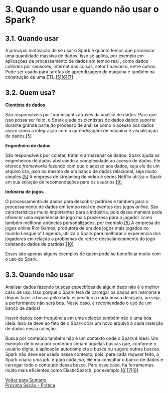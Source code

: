 # 3. Quando usar e quando não usar o Spark?

## 3.1. Quando usar
A principal motivação de se usar o Spark é quanto temos que processar uma quantidade massiva de dados. Isso se aplica, por exemplo em aplicações de processamento de dados em tempo real , como dados colhidos por sensores, internet das coisas, setor financeiro, entre outros. Pode ser usado para tarefas de aprendizagem de máquina e também na construção de uma ETL.[[5]](https://www.toptal.com/spark/introduction-to-apache-spark)[[6]](https://blog.knoldus.com/do-you-really-need-spark-think-again/)[[7]](https://towardsdatascience.com/the-what-why-and-when-of-apache-spark-6c27abc19527)

## 3.2. Quem usa?

**Cientista de dados**

São responsáveis por tirar insights através da análise de dados. Para que isso possa ser feito, o Spark ajuda os cientistas de dados dando suporte durante grande parte do processo de análise como o acesso aos dados assim como a integração com a aprendizagem de máquina e visualização de dados.[[5]](https://www.toptal.com/spark/introduction-to-apache-spark)

**Engenheiro de dados**

São responsáveis por coletar, tratar e armazenar os dados. Spark ajuda os engenheiros de dados abstraindo a complexidade ao acesso de dados. Ele oferece *frameworks* fazendo com que o acesso aos dados, seja ele de um arquivo csv, json ou mesmo de um banco de dados relacional, seja muito simples.[[5]](https://www.toptal.com/spark/introduction-to-apache-spark)
A empresa de streaming de video e séries Netflix utiliza o Spark em sua solução de recomendações para os usuários.[[9]](https://netflixtechblog.com/netflix-at-spark-ai-summit-2018-5304749ed7fa)

**Indústria de jogos**

O processamento de dados para descobrir padrões e também para o processamento de dados em tempo real de eventos dos jogos *online*. São características muito importantes para a indústria, pois dessa maneira pode oferecer uma experiência de jogo mais prazerosa para o jogador como também melhorar anúncios personalizados, por exemplo.[[5]](https://www.toptal.com/spark/introduction-to-apache-spark)
A empresa de jogos online Riot Games, produtora de um dos jogos mais jogados no mundo League of Legends, utiliza o Spark para melhorar a experiencia dos jogadores em relação a problemas de rede e desbalanceamento do jogo coletando dados de partidas.[[10]](https://pt.slideshare.net/SparkSummit/video-games-at-scale-improving-the-gaming-experience-with-apache-spark)


Esses são apenas alguns exemplos de quem pode se beneficiar muito com o uso do Spark. 

## 3.3. Quando não usar

Analisar dados fazendo buscas específicas de algum dado não é o melhor caso de uso. Isso porque o Spark terá de carregar os dados em memória e depois fazer a busca pelo dado específico a cada busca desejada, ou seja, a performance não será boa. Neste caso, é recomendado o uso de um banco de dados! 

Inserir dados com frequência em uma coleção também não é uma boa ideia. Isso se deve ao fato de o Spark criar um novo arquivo a cada inserção de dados nessa coleção. 

Busca por conteúdo também não é um contexto onde o Spark é ideal. Um exemplo de busca por conteúdo seriam aquelas buscas que, conforme o usuário digita, a aplicação autocompleta a busca ou sugere outras buscas. Spark não deve ser usado nesse contexto, pois, para cada *request* feito, o Spark criaria uma *job*, e para cada *job*, ele iria consultar o banco de dados e carregar todo o conteúdo dessa busca. 
Para esse caso, há ferramentas muito mais eficientes como ElasticSearch, por exemplo.[[6]](https://blog.knoldus.com/do-you-really-need-spark-think-again/)[[7]](https://towardsdatascience.com/the-what-why-and-when-of-apache-spark-6c27abc19527)[[8]](https://www.pepperdata.com/blog/five-mistakes-to-avoid-when-using-spark/)


[Voltar para Sumário](/tutorial_spark#sumário)  
[Próxima Seção - Prática](/seções/prática.md)